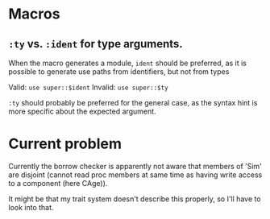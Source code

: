 
# Macros

## `:ty` vs. `:ident` for type arguments.
When the macro generates a module, `ident` should be preferred, as it is possible to generate use paths from identifiers, but not from types 

Valid: `use super::$ident`
Invalid: `use super::$ty`

`:ty` should probably be preferred for the general case, as the syntax hint is more specific about the expected argument.

# Current problem
Currently the borrow checker is apparently not aware that members of 'Sim' are disjoint (cannot read proc members at same time as having write access to a component (here CAge)). 

It might be that my trait system doesn't describe this properly, so I'll have to look into that.
